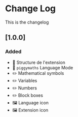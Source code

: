 # Change Log

This is the changelog

## [1.0.0]

### Added

* 📂 Structure de l'extension
* 📖 `piggymaths` Language Mode
* ✏️ Mathematical symbols
* ✏️ Variables
* ✏️ Numbers
* ✏️ Block boxes
* 🖼️ Language icon
* 🖼️ Extension icon
